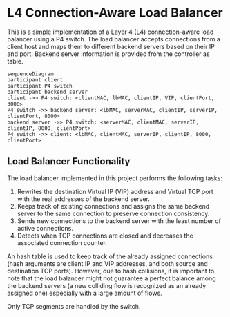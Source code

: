 # L4 Connection-Aware Load Balancer
This is a simple implementation of a Layer 4 (L4) connection-aware load balancer using a P4 switch. The load balancer accepts connections from a client host and maps them to different backend servers based on their IP and port. Backend server information is provided from the controller as table.

```mermaid
sequenceDiagram
participant client
participant P4 switch
participant backend server
client ->> P4 switch: <clientMAC, lbMAC, clientIP, VIP, clientPort, 3000>
P4 switch ->> backend server: <lbMAC, serverMAC, clientIP, serverIP, clientPort, 8000>
backend server ->> P4 switch: <serverMAC, clientMAC, serverIP, clientIP, 8000, clientPort>
P4 switch ->> client: <lbMAC, clientMAC, serverIP, clientIP, 8000, clientPort>
```

## Load Balancer Functionality
The load balancer implemented in this project performs the following tasks:
1. Rewrites the destination Virtual IP (VIP) address and Virtual TCP port with the real addresses of the backend server.
2. Keeps track of existing connections and assigns the same backend server to the same connection to preserve connection consistency.
3. Sends new connections to the backend server with the least number of active connections.
4. Detects when TCP connections are closed and decreases the associated connection counter.

An hash table is used to keep track of the already assigned connections (hash arguments are client IP and VIP addresses, and both source and destination TCP ports). However, due to hash collisions, it is important to note that the load balancer might not guarantee a perfect balance among the backend servers (a new colliding flow is recognized as an already assigned one) especially with a large amount of flows.

Only TCP segments are handled by the switch.
